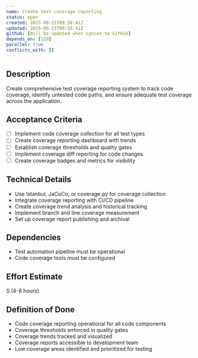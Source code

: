 ```yaml
---
name: Create test coverage reporting
status: open
created: 2025-08-21T09:58:41Z
updated: 2025-08-21T09:58:41Z
github: [Will be updated when synced to GitHub]
depends_on: [129]
parallel: true
conflicts_with: []
---
```


## Description
Create comprehensive test coverage reporting system to track code coverage, identify untested code paths, and ensure adequate test coverage across the application.

## Acceptance Criteria
- [ ] Implement code coverage collection for all test types
- [ ] Create coverage reporting dashboard with trends
- [ ] Establish coverage thresholds and quality gates
- [ ] Implement coverage diff reporting for code changes
- [ ] Create coverage badges and metrics for visibility

## Technical Details
- Use Istanbul, JaCoCo, or coverage.py for coverage collection
- Integrate coverage reporting with CI/CD pipeline
- Create coverage trend analysis and historical tracking
- Implement branch and line coverage measurement
- Set up coverage report publishing and archival

## Dependencies
- Test automation pipeline must be operational
- Code coverage tools must be configured

## Effort Estimate
S (4-8 hours)

## Definition of Done
- Code coverage reporting operational for all code components
- Coverage thresholds enforced in quality gates
- Coverage trends tracked and visualized
- Coverage reports accessible to development team
- Low coverage areas identified and prioritized for testing